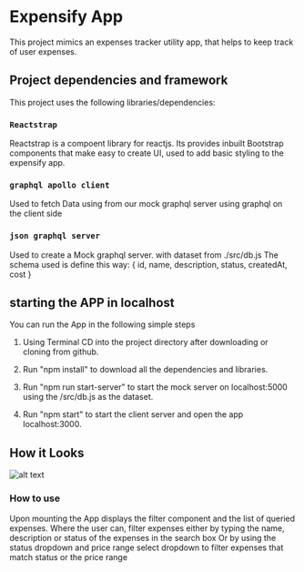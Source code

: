 # Expensify App

This project mimics an expenses tracker utility app, that helps to keep track of user expenses.

## Project dependencies and framework

This project uses the following libraries/dependencies:

### `Reactstrap`

Reactstrap is a compoent library for reactjs.
Its provides inbuilt Bootstrap components that make easy to create UI, used to add basic styling to the expensify app.

### `graphql apollo client`

Used to fetch Data using from our mock graphql server using graphql on the client side

### `json graphql server`

Used to create a Mock graphql server. with dataset from ./src/db.js
The schema used is define this way:
{
id,
name,
description,
status,
createdAt,
cost
}

## starting the APP in localhost

You can run the App in the following simple steps

1. Using Terminal CD into the project directory after downloading or cloning from github.

2. Run "npm install" to download all the dependencies and libraries.

3. Run "npm run start-server" to start the mock server on localhost:5000 using the /src/db.js as the dataset.

4. Run "npm start" to start the client server and open the app localhost:3000.

## How it Looks

![alt text](https://res.cloudinary.com/thawebguy/image/upload/v1657659318/expensify_ff38zt.gif)

### How to use

Upon mounting the App displays the filter component and the list of queried expenses.
Where the user can, filter expenses either by typing the name, description or status of the expenses in the search box Or by using the status dropdown and price range select dropdown to filter expenses that match status or the price range
